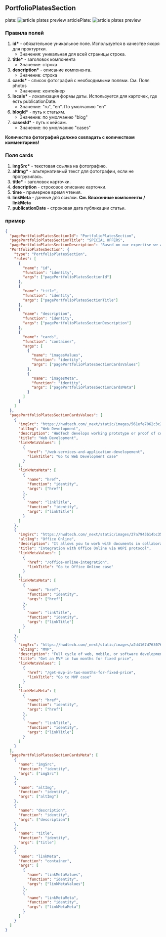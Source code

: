 ## PortfolioPlatesSection

plate:
![article plates preview](https://i.ibb.co/WD3rVtG/SPECIAL-OFFERS.png)
articlePlate:
![article plates preview](https://i.ibb.co/1sBDfsw/ARTICLES.png)

### Правила полей

1. **id\*** - обязательное уникальное поле. Используется в качестве якоря для проктуртки.
   - Значения: уникальная для всей страницы строка.
2. **title\*** - заголовок компонента
   - Значение: строка
3. **description\*** - описание компонента.
   - Значение: строка
4. **cards\*** - список фотографий с необходимыми полями. См. Поля photos
   - Значение: контейнер
5. **locale\*** - локализация формы даты. Используется для карточек, где есть publicationDate.
   - Значение: "ru", "en". По умолчанию "en"
6. **blogId\*** - путь к статьям.
   - Значение: по умолчанию "blog"
7. **casesId\*** - путь к кейсам.
   - Значение: по умолчанию "cases"

**Количество фотографий должно совпадать с количеством комментариев!**

### Поля cards

1. **imgSrc\*** - текстовая ссылка на фотографию.
2. **altImg\*** - альтернативный текст для фотографии, если не прогрузилась.
3. **title\*** - заголовок карточки.
4. **description** - строковое описание карточки.
5. **time** - примерное время чтения.
6. **linkMeta** - данные для ссылки. **См. Вложенные компоненты / linkMeta**
7. **publicationDate** - строковая дата публикации статьи.

### пример

```json
{
  "pagePortfolioPlatesSectionId": "PortfolioPlatesSection",
  "pagePortfolioPlatesSectionTitle": "SPECIAL OFFERS",
  "pagePortfolioPlatesSectionDescription": "Based on our expertise we are happy to introduce.",
  "PortfolioPlatesSection": {
    "type": "PortfolioPlatesSection",
    "rules": [
      {
        "name": "id",
        "function": "identity",
        "args": ["pagePortfolioPlatesSectionId"]
      },
      {
        "name": "title",
        "function": "identity",
        "args": ["pagePortfolioPlatesSectionTitle"]
      },
      {
        "name": "description",
        "function": "identity",
        "args": ["pagePortfolioPlatesSectionDescription"]
      },
      {
        "name": "cards",
        "function": "container",
        "args": [
          {
            "name": "imagesValues",
            "function": "identity",
            "args": ["pagePortfolioPlatesSectionCardsValues"]
          },
          {
            "name": "imagesMeta",
            "function": "identity",
            "args": ["pagePortfolioPlatesSectionCardsMeta"]
          }
        ]
      }
    ]
  },
  "pagePortfolioPlatesSectionCardsValues": [
    {
      "imgSrc": "https://hwdtech.com/_next/static/images/561efe7062c3c29c96a9a6e31d14c983.jpg",
      "altImg": "Web Development",
      "description": "HWdTech develops working prototype or proof of concepts in 5 business days absolutely free.",
      "title": "Web Development",
      "linkMetaValues": [
        {
          "href": "/web-services-and-application-developement",
          "linkTitle": "Go to Web Development case"
        }
      ],
      "linkMetaMeta": [
        {
          "name": "href",
          "function": "identity",
          "args": ["href"]
        },
        {
          "name": "linkTitle",
          "function": "identity",
          "args": ["linkTitle"]
        }
      ]
    },
    {
      "imgSrc": "https://hwdtech.com/_next/static/images/27a7943b14bc35950442843fc18d54f9.jpg",
      "altImg": "Office Online",
      "description": "It allows you to work with documents in collaboration and change them right in the browser.",
      "title": "Integration with Office Online via WOPI protocol",
      "linkMetaValues": [
        {
          "href": "/office-online-integration",
          "linkTitle": "Go to Office Online case"
        }
      ],
      "linkMetaMeta": [
        {
          "name": "href",
          "function": "identity",
          "args": ["href"]
        },
        {
          "name": "linkTitle",
          "function": "identity",
          "args": ["linkTitle"]
        }
      ]
    },
    {
      "imgSrc": "https://hwdtech.com/_next/static/images/a2d4167d7630764897d227d97a5c129e.jpg",
      "altImg": "MVP",
      "description": "Full cycle of web, mobile, or software development for your startup to test the idea or to introduce it.",
      "title": "Get an MVP in two months for fixed price",
      "linkMetaValues": [
        {
          "href": "/get-mvp-in-two-months-for-fixed-price",
          "linkTitle": "Go to MVP case"
        }
      ],
      "linkMetaMeta": [
        {
          "name": "href",
          "function": "identity",
          "args": ["href"]
        },
        {
          "name": "linkTitle",
          "function": "identity",
          "args": ["linkTitle"]
        }
      ]
    }
  ],
  "pagePortfolioPlatesSectionCardsMeta": [
    {
      "name": "imgSrc",
      "function": "identity",
      "args": ["imgSrc"]
    },
    {
      "name": "altImg",
      "function": "identity",
      "args": ["altImg"]
    },
    {
      "name": "description",
      "function": "identity",
      "args": ["description"]
    },
    {
      "name": "title",
      "function": "identity",
      "args": ["title"]
    },
    {
      "name": "linkMeta",
      "function": "container",
      "args": [
        {
          "name": "linkMetaValues",
          "function": "identity",
          "args": ["linkMetaValues"]
        },
        {
          "name": "linkMetaMeta",
          "function": "identity",
          "args": ["linkMetaMeta"]
        }
      ]
    }
  ]
}
```
